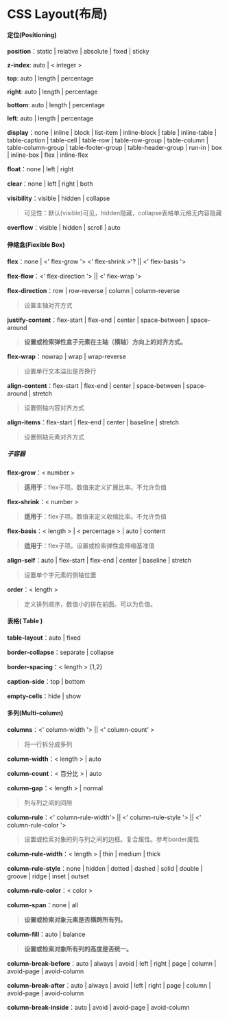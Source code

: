 # CSS Layout(布局)

#### 定位(Positioning)

**position**：static | relative | absolute | fixed | sticky

**z-index**: auto | < integer >

**top**: auto | length | percentage

**right**:  auto | length | percentage

**bottom**: auto | length | percentage

**left**:  auto | length | percentage



**display**：none | inline | block | list-item | inline-block | table | inline-table | table-caption | table-cell | table-row | table-row-group | table-column | table-column-group | table-footer-group | table-header-group | run-in | box | inline-box | flex | inline-flex

**float**：none | left | right

**clear**：none | left | right | both

**visibility**：visible | hidden | collapse

> 可见性：默认(visible)可见，hidden隐藏，collapse表格单元格无内容隐藏

**overflow**：visible | hidden | scroll | auto 





#### 伸缩盒(Fiexible Box)

**flex**：none | <' flex-grow '> <' flex-shrink >'? || <' flex-basis '>

**flex-flow**：<' flex-direction '> || <' flex-wrap '>

**flex-direction**：row | row-reverse | column | column-reverse

> 设置主轴对齐方式

**justify-content**：flex-start | flex-end | center | space-between | space-around

> **设置或检索弹性盒子元素在主轴（横轴）方向上的对齐方式。**

**flex-wrap**：nowrap | wrap | wrap-reverse

> 设置单行文本溢出是否换行

**align-content**：flex-start | flex-end | center | space-between | space-around | stretch

> 设置侧轴内容对齐方式

**align-items**：flex-start | flex-end | center | baseline | stretch

> 设置侧轴元素对齐方式

##### 子容器

**flex-grow**：< number >

> **适用于**：flex子项。数值来定义扩展比率。不允许负值

**flex-shrink**：< number >

> **适用于**：flex子项。数值来定义收缩比率。不允许负值

**flex-basis**：< length > | < percentage > | auto | content

> **适用于**：flex子项。设置或检索弹性盒伸缩基准值

**align-self**：auto | flex-start | flex-end | center | baseline | stretch

> 设置单个字元素的侧轴位置

**order**：< length >

> 定义排列顺序，数值小的排在前面。可以为负值。



#### 表格( Table )

**table-layout**：auto | fixed

**border-collapse**：separate | collapse

**border-spacing**：< length > {1,2}

**caption-side**：top | bottom

**empty-cells**：hide | show



#### 多列(Multi-column)

**columns**：<' column-width '> || <' column-count' >

> 将一行拆分成多列

**column-width**：< length > | auto

**column-count**：< 百分比 > | auto

**column-gap**：< length > | normal

> 列与列之间的间隙

**column-rule**：<' column-rule-width'> || <' column-rule-style '> || <' column-rule-color '>

> 设置或检索对象的列与列之间的边框。复合属性。参考border属性

**column-rule-width**：< length > | thin | medium | thick

**column-rule-style**：none | hidden | dotted | dashed | solid | double | groove | ridge | inset | outset

**column-rule-color**：< color >

**column-span**：none | all

> **设置或检索对象元素是否横跨所有列。**

**column-fill**：auto | balance

> **设置或检索对象所有列的高度是否统一。**

**column-break-before**：auto | always | avoid | left | right | page | column | avoid-page | avoid-column

**column-break-after**：auto | always | avoid | left | right | page | column | avoid-page | avoid-column

**column-break-inside**：auto | avoid | avoid-page | avoid-column
